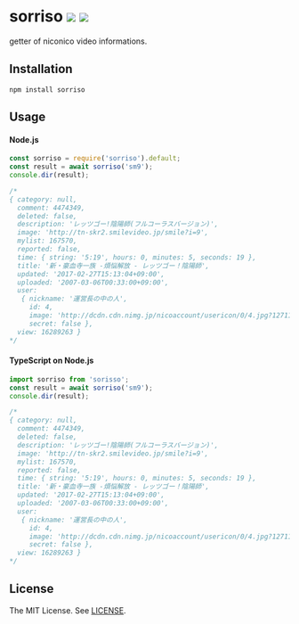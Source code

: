 sorriso [![][mit-badge]][mit] [![][travis-badge]][travis]
==========
getter of niconico video informations.

Installation
----------
```
npm install sorriso
```

Usage
----------

#### Node.js
```js
const sorriso = require('sorriso').default;
const result = await sorriso('sm9');
console.dir(result);

/* 
{ category: null,
  comment: 4474349,
  deleted: false,
  description: 'レッツゴー!陰陽師(フルコーラスバージョン)',
  image: 'http://tn-skr2.smilevideo.jp/smile?i=9',
  mylist: 167570,
  reported: false,
  time: { string: '5:19', hours: 0, minutes: 5, seconds: 19 },
  title: '新・豪血寺一族 -煩悩解放 - レッツゴー！陰陽師',
  updated: '2017-02-27T15:13:04+09:00',
  uploaded: '2007-03-06T00:33:00+09:00',
  user: 
   { nickname: '運営長の中の人',
     id: 4,
     image: 'http://dcdn.cdn.nimg.jp/nicoaccount/usericon/0/4.jpg?1271141672',
     secret: false },
  view: 16289263 }
*/
```

#### TypeScript on Node.js
```ts
import sorriso from 'sorisso';
const result = await sorriso('sm9');
console.dir(result);

/* 
{ category: null,
  comment: 4474349,
  deleted: false,
  description: 'レッツゴー!陰陽師(フルコーラスバージョン)',
  image: 'http://tn-skr2.smilevideo.jp/smile?i=9',
  mylist: 167570,
  reported: false,
  time: { string: '5:19', hours: 0, minutes: 5, seconds: 19 },
  title: '新・豪血寺一族 -煩悩解放 - レッツゴー！陰陽師',
  updated: '2017-02-27T15:13:04+09:00',
  uploaded: '2007-03-06T00:33:00+09:00',
  user: 
   { nickname: '運営長の中の人',
     id: 4,
     image: 'http://dcdn.cdn.nimg.jp/nicoaccount/usericon/0/4.jpg?1271141672',
     secret: false },
  view: 16289263 }
*/
```

License
----------
The MIT License. See [LICENSE](LICENSE).

[mit]: http://opensource.org/licenses/MIT
[mit-badge]:https://img.shields.io/badge/license-MIT-444444.svg?style=flat-square
[travis]: https://travis-ci.org/prezzemolo/sorriso
[travis-badge]: https://travis-ci.org/prezzemolo/sorriso.svg?branch=master